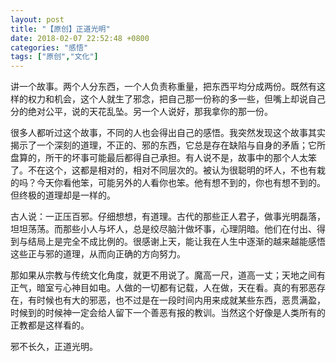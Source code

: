 ```yaml
---
layout: post
title: "【原创】正道光明"
date: 2018-02-07 22:52:48 +0800
categories: "感悟"
tags: ["原创","文化"]
---
```

讲一个故事。两个人分东西，一个人负责称重量，把东西平均分成两份。既然有这样的权力和机会，这个人就生了邪念，把自己那一份称的多一些，但嘴上却说自己分的绝对公平，说的天花乱坠。另一个人说好，那我拿你的那一份。

很多人都听过这个故事，不同的人也会得出自己的感悟。我突然发现这个故事其实揭示了一个深刻的道理，不正的、邪的东西，它总是存在缺陷与自身的矛盾；它所盘算的，所干的坏事可能最后都得自己承担。有人说不是，故事中的那个人太笨了。不在这个，这都是相对的，相对不同层次的。被认为很聪明的坏人，不也有栽的吗？今天你看他笨，可能另外的人看你也笨。他有想不到的，你也有想不到的。但终极的道理却是一样的。

古人说：一正压百邪。仔细想想，有道理。古代的那些正人君子，做事光明磊落，坦坦荡荡。而那些小人与坏人，总是绞尽脑汁做坏事，心理阴暗。他们在付出、得到与结局上是完全不成比例的。很感谢上天，能让我在人生中逐渐的越来越能感悟这些正与邪的道理，从而向正确的方向努力。

那如果从宗教与传统文化角度，就更不用说了。魔高一尺，道高一丈；天地之间有正气，暗室亏心神目如电。人做的一切都有记载，人在做，天在看。真的有邪恶存在，有时候也有大的邪恶，也不过是在一段时间内用来成就某些东西，恶贯满盈，时候到的时候神一定会给人留下一个善恶有报的教训。当然这个好像是人类所有的正教都是这样看的。

邪不长久，正道光明。
